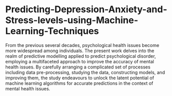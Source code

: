 # Predicting-Depression-Anxiety-and-Stress-levels-using-Machine-Learning-Techniques
From the previous several decades, psychological health issues become more widespread among individuals. The present work delves into the realm of predictive modelling applied to predict psychological disorder, employing a multifaceted approach to improve the accuracy of mental health issues. By carefully arranging a complicated set of processes including data pre-processing, studying the data, constructing models, and improving them, the study endeavours to unlock the latent potential of machine learning algorithms for accurate predictions in the context of mental health issues.
